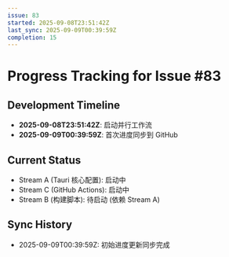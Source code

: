 ```yaml
---
issue: 83
started: 2025-09-08T23:51:42Z
last_sync: 2025-09-09T00:39:59Z
completion: 15
---
```


# Progress Tracking for Issue #83

## Development Timeline

- **2025-09-08T23:51:42Z**: 启动并行工作流
- **2025-09-09T00:39:59Z**: 首次进度同步到 GitHub

## Current Status

- Stream A (Tauri 核心配置): 启动中
- Stream C (GitHub Actions): 启动中
- Stream B (构建脚本): 待启动 (依赖 Stream A)

## Sync History

- 2025-09-09T00:39:59Z: 初始进度更新同步完成

<!-- SYNCED: 2025-09-09T00:39:59Z -->
